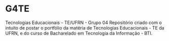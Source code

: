 # G4TE
Tecnologias Educacionais - TE/UFRN - Grupo 04
Repositório criado com o intuito de postar o portfólio da matéria de Tecnologias Educacionais - TE da UFRN, e do curso de Bacharelado em Tecnologia da Informação - BTI.
